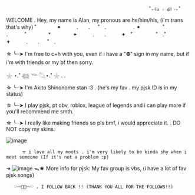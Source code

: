                                                           ˚₊‧꒰ა ☆ ໒꒱ ‧₊˚
WELCOME . Hey, my name is Alan, my pronous are he/him/his, (i'm trans that's why) 
                                                      ˚　　　　✦　　　.　　. 　 ˚　.　　　　　 . ✦　　　 　˚　　　　 
　.   　　˚　　 　　*　　 　　✦　　　.　　.　　　✦　˚ 　　　　 ˚　.˚　　　　✦　　　.　　. 　 ˚　.　　　　 　　 　　　　        　　  
                                                             
☆ ╰┈➤  I'm free to c+h with you, even if i have a "⛔" sign in my name, but if i'm with friends or my bf then sorry.

𓇼 ⋆.˚ 𓆉 𓆝 𓆡⋆.˚ 𓇼 . .


☆ ╰┈➤ I'm Akito Shinonome stan :3 . (he's my fav . my pjsk ID is in my status) 


☆ ╰┈➤ I play pjsk, pt obv, roblox, league of legends and i can play more if you'll recommend me smth.


☆ ╰┈➤ I really like making friends so pls bmf, i would appreciate it. . DO NOT copy my skins.



  ![image](https://github.com/user-attachments/assets/3b060e0b-3dc7-45d6-b88c-4dc06884fa6c)


          ᯤ i love all my moots . i'm very likely to be kinda shy when i meet someone (If it's not a problem :p) 
➜
![image](https://github.com/user-attachments/assets/b88c3812-21da-453d-a5c7-e22ebdbbc0ec)  ᯓ★ More info for pjsk: My fav group is vbs, (i have a lot of fav pjsk songs)

       ♡〰🍴🥞〰♡ . I FOLLOW BACK !! (THANK YOU ALL FOR THE FOLLOWS!!)
